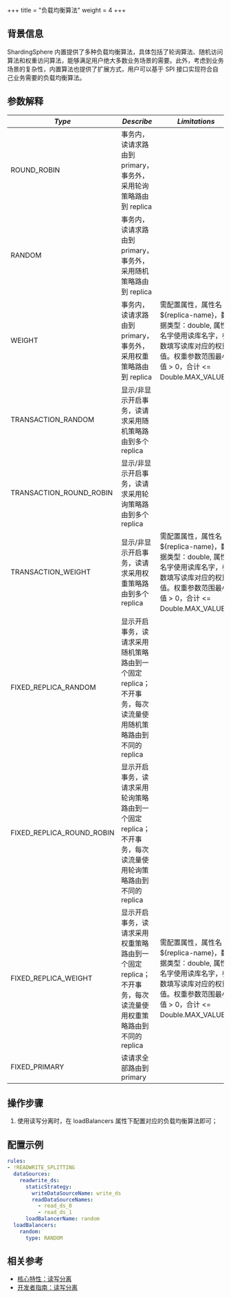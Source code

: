 +++
title = "负载均衡算法"
weight = 4
+++

## 背景信息

ShardingSphere 内置提供了多种负载均衡算法，具体包括了轮询算法、随机访问算法和权重访问算法，能够满足用户绝大多数业务场景的需要。此外，考虑到业务场景的复杂性，内置算法也提供了扩展方式，用户可以基于 SPI 接口实现符合自己业务需要的负载均衡算法。

## 参数解释

|    *Type*   | *Describe* | *Limitations* |
| -------- | ------------- | ------------ |
| ROUND_ROBIN  | 事务内，读请求路由到 primary，事务外，采用轮询策略路由到 replica | |
| RANDOM    |事务内，读请求路由到 primary，事务外，采用随机策略路由到 replica| |
| WEIGHT    | 事务内，读请求路由到 primary，事务外，采用权重策略路由到 replica| 需配置属性，属性名：${replica-name}，数据类型：double, 属性名字使用读库名字，参数填写读库对应的权重值。权重参数范围最小值 > 0，合计 <= Double.MAX_VALUE。|
| TRANSACTION_RANDOM  |显示/非显示开启事务，读请求采用随机策略路由到多个 replica| |
| TRANSACTION_ROUND_ROBIN  |显示/非显示开启事务，读请求采用轮询策略路由到多个 replica| |
| TRANSACTION_WEIGHT  |显示/非显示开启事务，读请求采用权重策略路由到多个 replica| 需配置属性，属性名：${replica-name}，数据类型：double, 属性名字使用读库名字，参数填写读库对应的权重值。权重参数范围最小值 > 0，合计 <= Double.MAX_VALUE。 |
| FIXED_REPLICA_RANDOM  |显示开启事务，读请求采用随机策略路由到一个固定 replica；不开事务，每次读流量使用随机策略路由到不同的 replica| |
| FIXED_REPLICA_ROUND_ROBIN  |显示开启事务，读请求采用轮询策略路由到一个固定 replica；不开事务，每次读流量使用轮询策略路由到不同的 replica| |
| FIXED_REPLICA_WEIGHT  |显示开启事务，读请求采用权重策略路由到一个固定 replica；不开事务，每次读流量使用权重策略路由到不同的 replica| 需配置属性，属性名：${replica-name}，数据类型：double, 属性名字使用读库名字，参数填写读库对应的权重值。权重参数范围最小值 > 0，合计 <= Double.MAX_VALUE。 |
| FIXED_PRIMARY  |读请求全部路由到 primary|

## 操作步骤

1. 使用读写分离时，在 loadBalancers 属性下配置对应的负载均衡算法即可；

## 配置示例

```yaml
rules:
- !READWRITE_SPLITTING
  dataSources:
    readwrite_ds:
      staticStrategy:
        writeDataSourceName: write_ds
        readDataSourceNames:
          - read_ds_0
          - read_ds_1
      loadBalancerName: random
  loadBalancers:
    random:
      type: RANDOM
```

## 相关参考

- [核心特性：读写分离](/cn/features/readwrite-splitting/)
- [开发者指南：读写分离](/cn/dev-manual/readwrite-splitting/)
